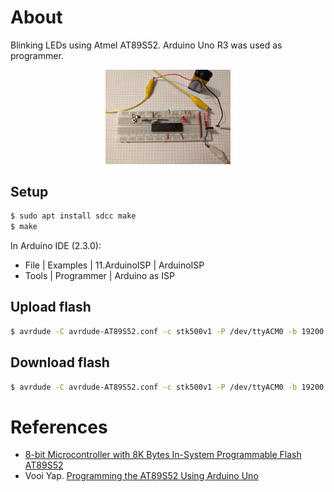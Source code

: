 # About

Blinking LEDs using Atmel AT89S52. Arduino Uno R3 was used as programmer.

<p align="center">
<img src="./gallery/blink_leds.jpg" width="200"/>
</p>

## Setup

```bash
$ sudo apt install sdcc make
$ make
```

In Arduino IDE (2.3.0):
- File | Examples | 11.ArduinoISP | ArduinoISP
- Tools | Programmer | Arduino as ISP

## Upload flash

```bash
$ avrdude -C avrdude-AT89S52.conf -c stk500v1 -P /dev/ttyACM0 -b 19200 -p AT89S52 -U flash:w:"main.ihx":a
```

## Download flash

```bash
$ avrdude -C avrdude-AT89S52.conf -c stk500v1 -P /dev/ttyACM0 -b 19200 -p AT89S52 -D -U flash:r:"flash.bin":r
```

# References
- [8-bit Microcontroller with 8K Bytes In-System Programmable Flash AT89S52](https://ww1.microchip.com/downloads/en/DeviceDoc/doc1919.pdf)
- Vooi Yap. [Programming the AT89S52 Using Arduino Uno](https://www.youtube.com/watch?v=qzqSjv65ubQ)
